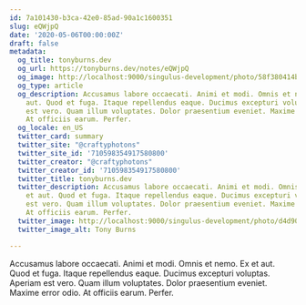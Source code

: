 ```yaml
---
id: 7a101430-b3ca-42e0-85ad-90a1c1600351
slug: eQWjpQ
date: '2020-05-06T00:00:00Z'
draft: false
metadata:
  og_title: tonyburns.dev
  og_url: https://tonyburns.dev/notes/eQWjpQ
  og_image: http://localhost:9000/singulus-development/photo/58f380414bbd67653d0fe2bf14b4ece0.jpeg
  og_type: article
  og_description: Accusamus labore occaecati. Animi et modi. Omnis et nemo. Ex et
    aut. Quod et fuga. Itaque repellendus eaque. Ducimus excepturi voluptas. Aperiam
    est vero. Quam illum voluptates. Dolor praesentium eveniet. Maxime error odio.
    At officiis earum. Perfer.
  og_locale: en_US
  twitter_card: summary
  twitter_site: "@craftyphotons"
  twitter_site_id: '710598354917580800'
  twitter_creator: "@craftyphotons"
  twitter_creator_id: '710598354917580800'
  twitter_title: tonyburns.dev
  twitter_description: Accusamus labore occaecati. Animi et modi. Omnis et nemo. Ex
    et aut. Quod et fuga. Itaque repellendus eaque. Ducimus excepturi voluptas. Aperiam
    est vero. Quam illum voluptates. Dolor praesentium eveniet. Maxime error odio.
    At officiis earum. Perfer.
  twitter_image: http://localhost:9000/singulus-development/photo/d4d90e1ca63a3a7341caeb48014d2739.jpeg
  twitter_image_alt: Tony Burns

---
```


Accusamus labore occaecati. Animi et modi. Omnis et nemo. Ex et aut. Quod et fuga. Itaque repellendus eaque. Ducimus excepturi voluptas. Aperiam est vero. Quam illum voluptates. Dolor praesentium eveniet. Maxime error odio. At officiis earum. Perfer.
